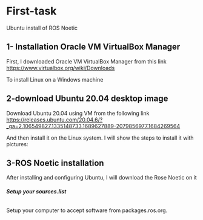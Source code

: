 # First-task
Ubuntu install of ROS Noetic

## 1- Installation Oracle VM VirtualBox Manager
First, I downloaded Oracle VM VirtualBox Manager from this link
https://www.virtualbox.org/wiki/Downloads

To install Linux on a Windows machine

## 2-download Ubuntu 20.04 desktop image
Download Ubuntu 20.04 using VM from the following link
https://releases.ubuntu.com/20.04.6/?_ga=2.106549827.1335148733.1689627889-2079856977.1684269564

And then install it on the Linux system. I will show the steps to install it with pictures:

## 3-ROS Noetic installation 
After installing and configuring Ubuntu, I will download the Rose Noetic on it

###### **Setup your sources.list**
Setup your computer to accept software from packages.ros.org.








